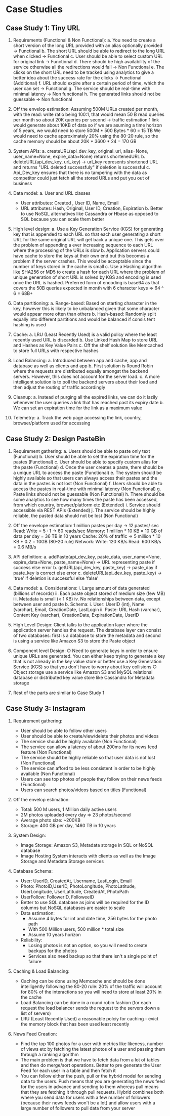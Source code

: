 # Case Studies

## Case Study 1: Tiny URL

1. Requirements (Functional & Non Functional):
    a. You need to create a short version of the long URL provided with an alias optionally provided -> Functional
    b. The short URL should be able to redirect to the long URL when clicked -> Functional
    c. User should be able to select custom URL for original link -> Functional
    d. There should be high availability of the service otherwise all the redirections would fail -> Non Functional
    e. The clicks on the short URL need to be tracked using analytics to give a better idea about the success rate for the clicks -> Functional (Additional)
    f. URL should expire after a certain period of time, which the user can set -> Functional
    g. The service should be real-time with minimal latency -> Non functional
    h. The generated links should not be guessable -> Non functional
		
2. Off the envelop estimation:
	Assuming 500M URLs created per month, with the read: write ratio being 100:1, that would mean 50 B read queries per month so about 20K queries per second -> traffic estimation
	1 link would generate about 10KB of data so if we are asuming a time horizon of 5 years, we would need to store 500M * 500 Bytes * 60 =   15 TB
	We would need to cache approximately 20% using the 80-20 rule, so the cache memory should be about 20K * 3600 * 24 = 170 GB
	
3. System APIs:
    a. createURL(api_dev_key, original_url, alias=None, user_name=None, expire_data=None) returns shortenedURL
    b. deleteURL(api_dev_key, url_key) -> url_key represents shortened URL and returns "URL deleted successfuly" if deletion is successful
    c. Api_Dev_key ensures that there is no tampering with the data as competitor could just fetch all the stored URLs and put you out of business
		
4. Data model:
    a. User and URL classes
    - User attributes: Created , User ID, Name, Email
    - URL attributes: Hash, Original, User ID, Creation, Expiration
    b. Better to use NoSQL alternatives like Cassandra or Hbase as opposed to SQL because you can scale them better
		
5. High level design:
    a. Use a Key Generation Service (KGS) for generating key that is appended to each URL so that each user generating a short URL for the same original URL will get back a unique one. This gets over the problem of appending a ever increasing sequence to each URL  where the processing of the URLs is slow
    b. Application servers could have cache to store the keys at their own end but this becomes a problem if the server crashes. This would be acceptable since the number of keys stored in the cache is small
    c. Use a Hashing algorithm like SHA256 or MD5 to create a hash for each URL where the problem of unique generation of short URL is solved by KGS and encoding is used once the URL is hashed. Preferred form of encoding is base64 as that covers the 50B queries expected in month with 6 character keys => 64 ^ 6 = 68B+
	
6. Data partitioning:
    a. Range-based: Based on starting character in the key, however this is likely to be unbalanced given that some character would appear more often than others
    b. Hash-based: Randomly split equally into different partitions and would be balanced if consis tent hashing is used

7. Cache:
    a. LRU (Least Recently Used) is a valid policy where the least recently used URL is discarded
    b. Use Linked Hash Map to store URL and Hashes as Key Value Pairs
    c. Off the shelf solution like Memcached to store full URLs with respective hashes

8. Load Balancing:
    a. Introduced between app and cache, app and database  as well as clients and app
    b. First solution is Round Robin where the requests are distributed equally amongst the backend servers. However, this does not account for the server load.
    c. A more intelligent solution is to poll the backend servers about their load and then adjust the routing of traffic accordingly

9. Cleanup:
    a. Instead of purging all the expired links, we can do it lazily whenever the user queries a link that has reached past its expiry date
    b. We can set an expiration time for the link as a maximum value
	
10. Telemetry:
	a. Track the web page accessing the link, country, browser/platform used for accessing

## Case Study 2: Design PasteBin
1. Requirement gathering:
    a. Users should be able to paste only text (Functional)
    b. User should be able to set the expiration time for the pastes (Functional)
    c. User should be able to specify custom alias for the paste (Functional)
    d. Once the user creates a paste, there should be a unique URL to access the paste (Functional)
    e. The system should be highly available so that users can always access their pastes and the data in the pastes is not lost (Non Functional)
    f. Users should be able to access the pastes in real-time with minimal latency (Non Functional)
    g. Paste links should not be guessable (Non Functional)
    h. There should be some analytics to see how many times the paste has been accessed, from which country, browser/platform etc (Extended)
    i. Service should accessible via REST APIs (Extended)
    j. The service should be highly reliable, the pasted data should not be lost (Non Functional)
    
2. Off the envelope estimation:
1 million pastes per day -> 12 pastes/ sec
Read: Write = 5 : 1 -> 60 reads/sec
Memory: 1 million * 10 KB = 10 GB of data per day = 36 TB in 10 years
Cache: 20% of traffic => 5 million * 10 KB * 0.2 = 10GB (80-20 rule)
Network: Write: 120 KB/s  Read: 600 KB/s = 0.6 MB/s

3. API definition:
    a. addPaste(api_dev_key, paste_data, user_name=None, expire_data=None, paste_name=None) -> URL representing paste if success else error
    b. getURL(api_dev_key, paste_key) -> paste_day if paste_key is correct else error
    c. deleteURL(api_dev_key, paste_key) -> 'true' if deletion is successful else 'false'
    
4. Data model:
    a. Considerations:
        i. Large amount of data generated (billions of records)
        ii. Each paste object stored of medium size (few MB)
        iii. Metadata is small (< 1 KB)
        iv. No relationships between data, except between user and paste
    b. Schema:
        i. User: UserID (int), Name (varchar), Email, CreationDate, LastLogin
        ii. Paste: URL Hash (varchar), Content Key (varchar), CreationDate, ExpirationDate, UserID
        
5. High Level Design:
Client talks to the application layer where the application server handles the request. The database layer can consist of two databases: first is a database to store the metadata and second is using a service like Amazon S3 to store the Paste object 

6. Component level Design:
    ○ Need to generate keys in order to ensure unique URLs are generated. You can either keep trying to generate a key that is not already in the key value store or better use a Key Generation Service (KGS) so that you don't have to worry about key collisions
    ○ Object storage use a service like Amazon S3 and MySQL relational database or distributed key value store like Cassandra for Metadata storage
		
7. Rest of the parts are similar to Case Study 1

## Case Study 3: Instagram
1. Requirement gathering:
	- User should be able to follow other users
	- User should be able to create/view/delete their photos and videos
	- The service should be highly available (Non Functional)
	- The service can allow a latency of about 200ms for its news feed feature (Non Functional)
	- The service should be highly reliable so that  user data is not lost (Non Functional)
    - The service can afford to be less consistent in order to be highly available (Non Functional)
	- Users can see top photos of people they follow on their news feeds (Functional)
	- Users can search photos/videos based on titles (Functional)
		
2. Off the envelop estimation:
	- Total: 500 M users, 1 Million daily active users
	- 2M photos uploaded every day => 23 photos/second
	- Average photo size: ~200KB
	- Storage: 400 GB per day, 1460 TB in 10 years
		
3. System Design:
	- Image Storage: Amazon S3, Metadata storage in SQL or NoSQL database
	- Image Hosting System interacts with clients as well as the Image Storage and Metadata Storage services
		
4. Database Schema:
	- User: UserID, CreatedAt, Username, LastLogin, Email
	- Photo: PhotoID,UserID, PhotoLongitude, PhotoLatitude, UserLongitude, UserLatitude, CreatedAt, PhotoPath
	- UserFollow: FollowerID, FolloweeID
	- Better to use SQL database as joins will be required for the ID columns but NoSQL databases are easier to scale
	- Data estimation:
      - Assume 4 bytes for int and date time, 256 bytes for the photo path
	  - With 500 Million users, 500 million * total size
	  - Assume 10 years horizon
	- Reliability:
	  - Losing photos is not an option, so you will need to create backups for the photos
	  - Services also need backup so that there isn't a single point of failure

5. Caching & Load Balancing:
	- Caching can be done using Memcache and should be done intelligently following the 80-20 rule: 20% of the traffic will account for 80% of the interactions so you will need to store at least 20% in the cache
	-  Load Balancing can be done in a round robin fashion (for each request the load balancer sends the request to the servers down a list of servers)
	- LRU (Least Recently Used) a reasonable polciy for caching - evict the memory block that has been used least recently

6. News Feed Creation:
   - Find the top 100 photos for a user with metrics like likeness, number of views etc by fetching the latest photos of a user and passing them through a ranking algorithm
   - The main problem is that we have to fetch data from a lot of tables and then do merge/sort operations. Better to pre generate the User Feed for each user in a table and then fetch it
   - You can follow either the push, pull or the hybrid model for sending data to the users. Push means that you are generating the news feed for the users in advance and sending to them whereas pull means that they are fetching it through pull requests. Hybrid combines both where you send data for users with a few number of followers (because their news feeds won't be a lot) and allow users with a large number of followers to pull data from your server